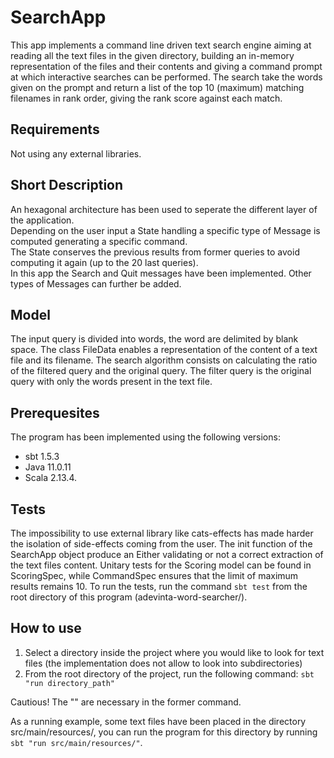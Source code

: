 # SearchApp
This app implements a command line driven text search engine aiming at reading all the text files in the given directory, building an in-memory representation of the files and their contents and giving a command prompt at which interactive searches can be performed. The search take the words given on the prompt and return a list of the top 10 (maximum) matching filenames in rank order, giving the rank score against each match.


## Requirements
Not using any external libraries.

## Short Description
An hexagonal architecture has been used to seperate the different layer of the application.  
Depending on the user input a State handling a specific type of Message is computed generating a specific command.  
The State conserves the previous results from former queries to avoid computing it again (up to the 20 last queries).  
In this app the Search and Quit messages have been implemented. Other types of Messages can further be added.

## Model
The input query is divided into words, the word are delimited by blank space.
The class FileData enables a representation of the content of a text file and its filename.
The search algorithm consists on calculating the ratio of the filtered query and the original query. The filter query is the original query with only the words present in the text file.

## Prerequesites
The program has been implemented using the following versions:
* sbt 1.5.3
* Java 11.0.11
* Scala 2.13.4.

## Tests
The impossibility to use external library like cats-effects has made harder the isolation of side-effects coming from the user.
The init function of the SearchApp object produce an Either validating or not a correct extraction of the text files content.
Unitary tests for the Scoring model can be found in ScoringSpec, while CommandSpec ensures that the limit of maximum results remains 10.
To run the tests, run the command ```sbt test``` from the root directory of this program (adevinta-word-searcher/).

## How to use
1. Select a directory inside the project where you would like to look for text files (the implementation does not allow to look into subdirectories)
2. From the root directory of the project, run the following command: ```sbt "run directory_path"```

Cautious! The "" are necessary in the former command.

As a running example, some text files have been placed in the directory src/main/resources/, you can run the program for this directory by running ```sbt "run src/main/resources/"```.
